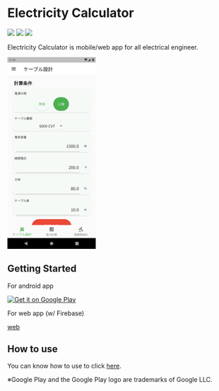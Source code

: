 # Electricity Calculator

![](https://img.shields.io/badge/dart-v2.17.5-blue?style=flat&logo=dart) ![](https://img.shields.io/badge/flutter-v3.0.3-blue?style=flat&logo=flutter) ![](https://img.shields.io/badge/-firebase-orange?style=flat&logo=firebase)


Electricity Calculator is mobile/web app for all electrical engineer.




<img src='assets/screenshot/Screenshot_1656582771.png' width='200'>


## Getting Started

For android app

<a href='https://play.google.com/store/apps/details?id=com.github.snova301.elec_calculator&pcampaignid=pcampaignidMKT-Other-global-all-co-prtnr-py-PartBadge-Mar2515-1'><img alt='Get it on Google Play' src='https://play.google.com/intl/ja/badges/static/images/badges/en_badge_web_generic.png' width='150'/></a>

For web app (w/ Firebase)

[web](https://ewacdj-3936b.web.app/)


## How to use

You can know how to use to click [here](https://snova301.github.io/AppService/elec_calculator/home.html).


※Google Play and the Google Play logo are trademarks of Google LLC.